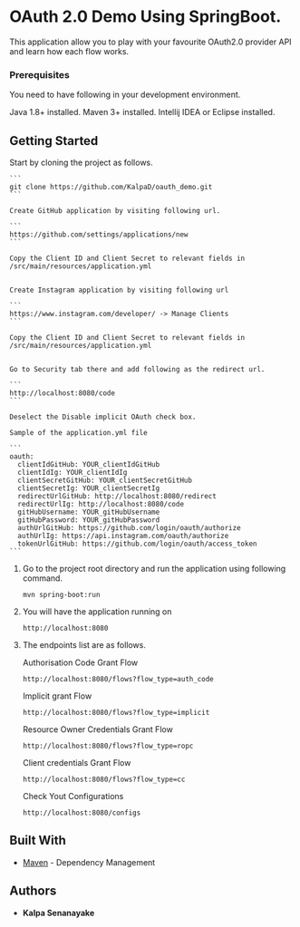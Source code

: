 # OAuth 2.0 Demo Using SpringBoot.

This application allow you to play with your favourite OAuth2.0 provider API and learn how each flow works.

### Prerequisites

You need to have following in your development environment.

Java 1.8+ installed.
Maven 3+ installed.
Intellij IDEA or Eclipse installed.

## Getting Started

Start by cloning the project as follows.

    ```
    git clone https://github.com/KalpaD/oauth_demo.git
    ```

    Create GitHub application by visiting following url.

    ```
    https://github.com/settings/applications/new
    ```

    Copy the Client ID and Client Secret to relevant fields in /src/main/resources/application.yml


    Create Instagram application by visiting following url

    ```
    https://www.instagram.com/developer/ -> Manage Clients
    ```

    Copy the Client ID and Client Secret to relevant fields in /src/main/resources/application.yml


    Go to Security tab there and add following as the redirect url.

    ```
    http://localhost:8080/code
    ```

    Deselect the Disable implicit OAuth check box.

    Sample of the application.yml file

    ```
    oauth:
      clientIdGitHub: YOUR_clientIdGitHub
      clientIdIg: YOUR_clientIdIg
      clientSecretGitHub: YOUR_clientSecretGitHub
      clientSecretIg: YOUR_clientSecretIg
      redirectUrlGitHub: http://localhost:8080/redirect
      redirectUrlIg: http://localhost:8080/code
      gitHubUsername: YOUR_gitHubUsername
      gitHubPassword: YOUR_gitHubPassword
      authUrlGitHub: https://github.com/login/oauth/authorize
      authUrlIg: https://api.instagram.com/oauth/authorize
      tokenUrlGitHub: https://github.com/login/oauth/access_token
    ```

1. Go to the project root directory and run the application using following command.

    ```
    mvn spring-boot:run
    ```

2. You will have the application running on

    ```
    http://localhost:8080
    ```

3. The endpoints list are as follows.

    Authorisation Code Grant Flow
    ```
    http://localhost:8080/flows?flow_type=auth_code
    ```
    Implicit grant Flow
    ```
    http://localhost:8080/flows?flow_type=implicit
    ```
    Resource Owner Credentials Grant Flow
    ```
    http://localhost:8080/flows?flow_type=ropc
    ```
    Client credentials Grant Flow
    ```
    http://localhost:8080/flows?flow_type=cc
    ```

    Check Yout Configurations
    ```
    http://localhost:8080/configs
    ```


## Built With
* [Maven](https://maven.apache.org/) - Dependency Management

## Authors

* **Kalpa Senanayake**
